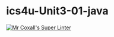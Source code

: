# ics4u-Unit3-01-java

[![Mr Coxall's Super Linter](https://github.com/Peter-Gemmell/ics4u-Unit3-01-java/workflows/Mr%20Coxall's%20Super%20Linter/badge.svg)](https://github.com/Peter-Gemmell/ics4u-Unit3-01-java/actions/)

